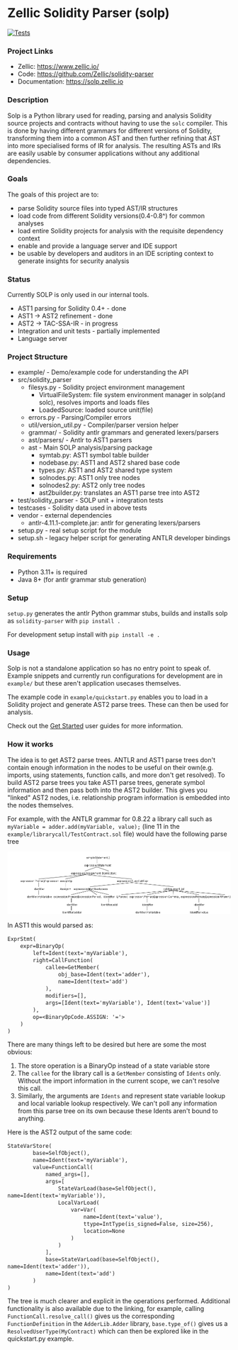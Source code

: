# Zellic Solidity Parser (solp)

[![Tests](https://github.com/Zellic/solidity-parser/actions/workflows/python-ci.yml/badge.svg?branch=main)](https://github.com/Zellic/solidity-parser/actions/workflows/python-ci.yml)

### Project Links

 - Zellic: https://www.zellic.io/
 - Code: https://github.com/Zellic/solidity-parser
 - Documentation: https://solp.zellic.io

### Description

Solp is a Python library used for reading, parsing and analysis Solidity source projects and contracts without having
to use the `solc` compiler. This is done by having different grammars for different versions of Solidity, transforming
them into a common AST and then further refining that AST into more specialised forms of IR for analysis. The resulting
ASTs and IRs are easily usable by consumer applications without any additional dependencies.

### Goals

The goals of this project are to:
  - parse Solidity source files into typed AST/IR structures
  - load code from different Solidity versions(0.4-0.8^) for common analyses
  - load entire Solidity projects for analysis with the requisite dependency context
  - enable and provide a language server and IDE support
  - be usable by developers and auditors in an IDE scripting context to generate insights for security analysis


### Status

Currently SOLP is only used in our internal tools.

  - AST1 parsing for Solidity 0.4+ - done
  - AST1 -> AST2 refinement - done
  - AST2 -> TAC-SSA-IR - in progress
  - Integration and unit tests - partially implemented
  - Language server


### Project Structure
  - example/ - Demo/example code for understanding the API
  - src/solidity_parser
    - filesys.py - Solidity project environment management
      - VirtualFileSystem: file system environment manager in solp(and solc), resolves imports and loads files
      - LoadedSource: loaded source unit(file)
    - errors.py - Parsing/Compiler errors
    - util/version_util.py - Compiler/parser version helper
    - grammar/ - Solidity antlr grammars and generated lexers/parsers
    - ast/parsers/ - Antlr to AST1 parsers
    - ast - Main SOLP analysis/parsing package
      - symtab.py: AST1 symbol table builder
      - nodebase.py: AST1 and AST2 shared base code
      - types.py: AST1 and AST2 shared type system
      - solnodes.py: AST1 only tree nodes
      - solnodes2.py: AST2 only tree nodes
      - ast2builder.py: translates an AST1 parse tree into AST2
  - test/solidity_parser - SOLP unit + integration tests
  - testcases - Solidity data used in above tests
  - vendor - external dependencies
    - antlr-4.11.1-complete.jar: antlr for generating lexers/parsers 
  - setup.py - real setup script for the module
  - setup.sh - legacy helper script for generating ANTLR developer bindings
### Requirements

  - Python 3.11+ is required
  - Java 8+ (for antlr grammar stub generation)

### Setup

`setup.py` generates the antlr Python grammar stubs, builds and installs solp as `solidity-parser` with `pip install .`

For development setup install with `pip install -e .`


### Usage

Solp is not a standalone application so has no entry point to speak of. Example snippets and currently run
configurations for development are in `example/` but these aren't application usecases themselves.

The example code in `example/quickstart.py` enables you to load in a Solidity project and generate AST2 parse trees. 
These can then be used for analysis.

Check out the [Get Started](https://solp.zellic.io/getstarted/) user guides for more information.

### How it works

The idea is to get AST2 parse trees. ANTLR and AST1 parse trees don't contain enough information in the nodes to be
useful on their own(e.g. imports, using statements, function calls, and more don't get resolved). To build AST2 parse
trees you take AST1 parse trees, generate symbol information and then pass both into the AST2 builder. This gives you
"linked" AST2 nodes, i.e. relationship program information is embedded into the nodes themselves.

For example, with the ANTLR grammar for 0.8.22 a library call such as `myVariable = adder.add(myVariable, value);` (line
11 in the `example/librarycall/TestContract.sol` file) would have the following parse tree

<img src="docs/imgs/parseTree.png">

In AST1 this would parsed as:
```
ExprStmt(
    expr=BinaryOp(
        left=Ident(text='myVariable'),
        right=CallFunction(
            callee=GetMember(
                obj_base=Ident(text='adder'),
                name=Ident(text='add')
            ),
            modifiers=[],
            args=[Ident(text='myVariable'), Ident(text='value')]
        ),
        op=<BinaryOpCode.ASSIGN: '='>
    )
)
```

There are many things left to be desired but here are some the most obvious:
1. The store operation is a BinaryOp instead of a state variable store
2. The `callee` for the library call is a `GetMember` consisting of `Idents` only. Without the import
information in the current scope, we can't resolve this call.
3. Similarly, the arguments are `Idents` and represent state variable lookup and local variable lookup respectively. We
can't poll any information from this parse tree on its own because these Idents aren't bound to anything.

Here is the AST2 output of the same code:

```
StateVarStore(
        base=SelfObject(),
        name=Ident(text='myVariable'),
        value=FunctionCall(
            named_args=[],
            args=[
                StateVarLoad(base=SelfObject(), name=Ident(text='myVariable')),
                LocalVarLoad(
                    var=Var(
                        name=Ident(text='value'),
                        ttype=IntType(is_signed=False, size=256),
                        location=None
                    )
                )
            ],
            base=StateVarLoad(base=SelfObject(), name=Ident(text='adder')),
            name=Ident(text='add')
        )
)
```

The tree is much clearer and explicit in the operations performed. Additional functionality is also available due to the
linking, for example, calling `FunctionCall.resolve_call()` gives us the corresponding `FunctionDefinition` in the
`AdderLib.Adder` library, `base.type_of()` gives us a `ResolvedUserType(MyContract)` which can then be explored like in
the quickstart.py example.
